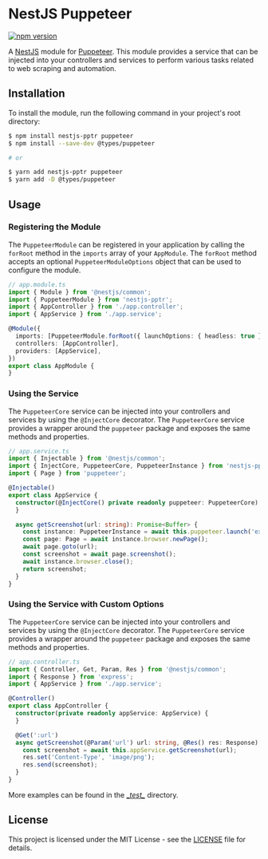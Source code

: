 # NestJS Puppeteer

[![npm version](https://badge.fury.io/js/nestjs-pptr.svg)](https://badge.fury.io/js/nestjs-pptr)

A [NestJS](https://nestjs.com/) module for [Puppeteer](https://pptr.dev/). This module provides a service that can be
injected into your controllers and services to perform various tasks related to web scraping and automation.

## Installation

To install the module, run the following command in your project's root directory:

```bash
$ npm install nestjs-pptr puppeteer
$ npm install --save-dev @types/puppeteer

# or

$ yarn add nestjs-pptr puppeteer
$ yarn add -D @types/puppeteer
```

## Usage

### Registering the Module

The `PuppeteerModule` can be registered in your application by calling the `forRoot` method in the `imports` array of
your `AppModule`. The `forRoot` method accepts an optional `PuppeteerModuleOptions` object that can be used to configure
the module.

```typescript
// app.module.ts
import { Module } from '@nestjs/common';
import { PuppeteerModule } from 'nestjs-pptr';
import { AppController } from './app.controller';
import { AppService } from './app.service';

@Module({
  imports: [PuppeteerModule.forRoot({ launchOptions: { headless: true } })],
  controllers: [AppController],
  providers: [AppService],
})
export class AppModule {
}
```

### Using the Service

The `PuppeteerCore` service can be injected into your controllers and services by using the `@InjectCore` decorator. The
`PuppeteerCore` service provides a wrapper around the `puppeteer` package and exposes the same methods and properties.

```typescript
// app.service.ts
import { Injectable } from '@nestjs/common';
import { InjectCore, PuppeteerCore, PuppeteerInstance } from 'nestjs-pptr';
import { Page } from 'puppeteer';

@Injectable()
export class AppService {
  constructor(@InjectCore() private readonly puppeteer: PuppeteerCore) {
  }

  async getScreenshot(url: string): Promise<Buffer> {
    const instance: PuppeteerInstance = await this.puppeteer.launch('example');
    const page: Page = await instance.browser.newPage();
    await page.goto(url);
    const screenshot = await page.screenshot();
    await instance.browser.close();
    return screenshot;
  }
}
```

### Using the Service with Custom Options

The `PuppeteerCore` service can be injected into your controllers and services by using the `@InjectCore` decorator. The
`PuppeteerCore` service provides a wrapper around the `puppeteer` package and exposes the same methods and properties.

```typescript
// app.controller.ts
import { Controller, Get, Param, Res } from '@nestjs/common';
import { Response } from 'express';
import { AppService } from './app.service';

@Controller()
export class AppController {
  constructor(private readonly appService: AppService) {
  }

  @Get(':url')
  async getScreenshot(@Param('url') url: string, @Res() res: Response) {
    const screenshot = await this.appService.getScreenshot(url);
    res.set('Content-Type', 'image/png');
    res.send(screenshot);
  }
}
```

More examples can be found in the [\__test\__](./__tests__) directory.

## License

This project is licensed under the MIT License - see the [LICENSE](LICENSE) file for details.
